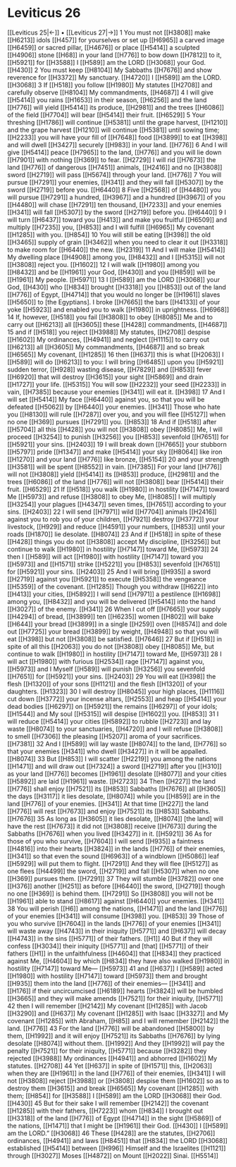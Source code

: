 # Leviticus 26
[[Leviticus 25|←]] • [[Leviticus 27|→]]
1 You must not [[H3808]] make [[H6213]] idols [[H457]] for yourselves  or set up [[H6965]] a carved image [[H6459]] or sacred pillar, [[H4676]] or place [[H5414]] a sculpted [[H4906]] stone [[H68]] in your land [[H776]] to bow down [[H7812]] to it, [[H5921]] for [[H3588]] I [[H589]] am the LORD [[H3068]] your God. [[H430]] 
2 You must keep [[H8104]] My Sabbaths [[H7676]] and show reverence for [[H3372]] My sanctuary. [[H4720]] I [[H589]] am the LORD. [[H3068]] 
3 If [[H518]] you follow [[H1980]] My statutes [[H2708]] and carefully observe [[H8104]] My commandments, [[H4687]] 
4 I will give [[H5414]] you rains [[H1653]] in their season, [[H6256]] and the land [[H776]] will yield [[H5414]] its produce, [[H2981]] and the trees [[H6086]] of the field [[H7704]] will bear [[H5414]] their fruit. [[H6529]] 
5 Your  threshing [[H1786]] will continue [[H5381]] until the grape harvest, [[H1210]] and the grape harvest [[H1210]] will continue [[H5381]] until sowing time; [[H2233]] you will have your fill of [[H7648]] food [[H3899]] to eat [[H398]] and will dwell [[H3427]] securely [[H983]] in your land. [[H776]] 
6 And I will give [[H5414]] peace [[H7965]] to the land, [[H776]] and you will lie down [[H7901]] with nothing [[H369]] to fear. [[H2729]] I will rid [[H7673]] the land [[H776]] of dangerous [[H7451]] animals, [[H2416]] and no [[H3808]] sword [[H2719]] will pass [[H5674]] through your land. [[H776]] 
7 You will pursue [[H7291]] your enemies, [[H341]] and they will fall [[H5307]] by the sword [[H2719]] before you. [[H6440]] 
8 Five [[H2568]] of [[H4480]] you will pursue [[H7291]] a hundred, [[H3967]] and a hundred [[H3967]] of you [[H4480]] will chase [[H7291]] ten thousand, [[H7233]] and your enemies [[H341]] will fall [[H5307]] by the sword [[H2719]] before you. [[H6440]] 
9 I will turn [[H6437]] toward you [[H413]] and make you fruitful [[H6509]] and multiply [[H7235]] you, [[H853]] and I will fulfill [[H6965]] My covenant [[H1285]] with you. [[H854]] 
10 You will still be eating [[H398]] the old [[H3465]] supply of grain [[H3462]] when you need to clear it out [[H3318]] to make room for [[H6440]] the new. [[H2319]] 
11 And I will make [[H5414]] My dwelling place [[H4908]] among you, [[H8432]] and I [[H5315]] will not [[H3808]] reject you. [[H1602]] 
12 I will walk [[H1980]] among you [[H8432]] and be [[H1961]] your  God, [[H430]] and you [[H859]] will be [[H1961]] My  people. [[H5971]] 
13 I [[H589]] am the LORD [[H3068]] your God, [[H430]] who [[H834]] brought [[H3318]] you [[H853]] out of the land [[H776]] of Egypt, [[H4714]] that you would no longer be [[H1961]] slaves [[H5650]] to [the Egyptians].  I broke [[H7665]] the bars [[H4133]] of your yoke [[H5923]] and enabled you to walk [[H1980]] in uprightness. [[H6968]] 
14 If, however, [[H518]] you fail [[H3808]] to obey [[H8085]] Me  and to carry out [[H6213]] all [[H3605]] these [[H428]] commandments, [[H4687]] 
15 and if [[H518]] you reject [[H3988]] My statutes, [[H2708]] despise [[H1602]] My ordinances, [[H4941]] and neglect [[H1115]] to carry out [[H6213]] all [[H3605]] My commandments, [[H4687]] and so break [[H6565]] My covenant, [[H1285]] 
16 then [[H637]] this is what [[H2063]] I [[H589]] will do [[H6213]] to you:  I will bring [[H6485]] upon you [[H5921]] sudden terror, [[H928]] wasting disease, [[H7829]] and [[H853]] fever [[H6920]] that will destroy [[H3615]] your sight [[H5869]] and drain [[H1727]] your life. [[H5315]] You will sow [[H2232]] your seed [[H2233]] in vain, [[H7385]] because your enemies [[H341]] will eat it. [[H398]] 
17 And I will set [[H5414]] My face [[H6440]] against you,  so that you will be defeated [[H5062]] by [[H6440]] your enemies. [[H341]] Those who hate you [[H8130]] will rule [[H7287]] over you,  and you will flee [[H5127]] when no one [[H369]] pursues [[H7291]] you. [[H853]] 
18 And if [[H518]] after [[H5704]] all this [[H428]] you will not [[H3808]] obey [[H8085]] Me,  I will proceed [[H3254]] to punish [[H3256]] you [[H853]] sevenfold [[H7651]] for [[H5921]] your sins. [[H2403]] 
19 I will break down [[H7665]] your stubborn [[H5797]] pride [[H1347]] and make [[H5414]] your sky [[H8064]] like iron [[H1270]] and your land [[H776]] like bronze, [[H5154]] 
20 and your strength [[H3581]] will be spent [[H8552]] in vain. [[H7385]] For your land [[H776]] will not [[H3808]] yield [[H5414]] its [[H853]] produce, [[H2981]] and the trees [[H6086]] of the land [[H776]] will not [[H3808]] bear [[H5414]] their fruit. [[H6529]] 
21 If [[H518]] you walk [[H1980]] in hostility [[H7147]] toward Me [[H5973]] and refuse [[H3808]] to obey Me, [[H8085]] I will multiply [[H3254]] your plagues [[H4347]] seven times, [[H7651]] according to your sins. [[H2403]] 
22 I will send [[H7971]] wild [[H7704]] animals [[H2416]] against you  to rob you of your children, [[H7921]] destroy [[H3772]] your livestock, [[H929]] and reduce [[H4591]] your numbers, [[H853]] until your roads [[H1870]] lie desolate. [[H8074]] 
23 And if [[H518]] in spite of these [[H428]] things you do not [[H3808]] accept My discipline, [[H3256]] but continue to walk [[H1980]] in hostility [[H7147]] toward Me, [[H5973]] 
24 then I [[H589]] will act [[H1980]] with hostility [[H7147]] toward you [[H5973]] and [[H1571]] strike [[H5221]] you [[H853]] sevenfold [[H7651]] for [[H5921]] your sins. [[H2403]] 
25 And I will bring [[H935]] a sword [[H2719]] against you [[H5921]] to execute [[H5358]] the vengeance [[H5359]] of the covenant. [[H1285]] Though you withdraw [[H622]] into [[H413]] your cities, [[H5892]] I will send [[H7971]] a pestilence [[H1698]] among you, [[H8432]] and you will be delivered [[H5414]] into the hand [[H3027]] of the enemy. [[H341]] 
26 When I cut off [[H7665]] your supply [[H4294]] of bread, [[H3899]] ten [[H6235]] women [[H802]] will bake [[H644]] your bread [[H3899]] in a single [[H259]] oven [[H8574]] and dole out [[H7725]] your bread [[H3899]] by weight, [[H4948]] so that you will eat [[H398]] but not [[H3808]] be satisfied. [[H7646]] 
27 But if [[H518]] in spite of all this [[H2063]] you do not [[H3808]] obey [[H8085]] Me,  but continue to walk [[H1980]] in hostility [[H7147]] toward Me, [[H5973]] 
28 I will act [[H1980]] with furious [[H2534]] rage [[H7147]] against you, [[H5973]] and I Myself [[H589]] will punish [[H3256]] you sevenfold [[H7651]] for [[H5921]] your sins. [[H2403]] 
29 You will eat [[H398]] the flesh [[H1320]] of your sons [[H1121]] and the flesh [[H1320]] of your daughters. [[H1323]] 
30 I will destroy [[H8045]] your high places, [[H1116]] cut down [[H3772]] your incense altars, [[H2553]] and heap [[H5414]] your dead bodies [[H6297]] on [[H5921]] the remains [[H6297]] of your idols; [[H1544]] and My soul [[H5315]] will despise [[H1602]] you. [[H853]] 
31 I will reduce [[H5414]] your cities [[H5892]] to rubble [[H2723]] and lay waste [[H8074]] to your sanctuaries, [[H4720]] and I will refuse [[H3808]] to smell [[H7306]] the pleasing [[H5207]] aroma of your sacrifices. [[H7381]] 
32 And I [[H589]] will lay waste [[H8074]] to the land, [[H776]] so that your enemies [[H341]] who dwell [[H3427]] in it  will be appalled. [[H8074]] 
33 But [[H853]] I will scatter [[H2219]] you among the nations [[H1471]] and will draw out [[H7324]] a sword [[H2719]] after you [[H310]] as your land [[H776]] becomes [[H1961]] desolate [[H8077]] and your cities [[H5892]] are laid [[H1961]] waste. [[H2723]] 
34 Then [[H227]] the land [[H776]] shall enjoy [[H7521]] its [[H853]] Sabbaths [[H7676]] all [[H3605]] the days [[H3117]] it lies desolate, [[H8074]] while you [[H859]] are in the land [[H776]] of your enemies. [[H341]] At that time [[H227]] the land [[H776]] will rest [[H7673]] and enjoy [[H7521]] its [[H853]] Sabbaths. [[H7676]] 
35 As long as [[H3605]] it lies desolate, [[H8074]] [the land] will have the rest [[H7673]] it did not [[H3808]] receive [[H7673]] during the Sabbaths [[H7676]] when you lived [[H3427]] in it. [[H5921]] 
36 As for those of you who survive, [[H7604]] I will send [[H935]] a faintness [[H4816]] into their hearts [[H3824]] in the lands [[H776]] of their enemies, [[H341]] so that even the sound [[H6963]] of a windblown [[H5086]] leaf [[H5929]] will put them to flight. [[H7291]] And they will flee [[H5127]] as one flees [[H4499]] the sword, [[H2719]] and fall [[H5307]] when no one [[H369]] pursues them. [[H7291]] 
37 They will stumble [[H3782]] over one [[H376]] another [[H251]] as before [[H6440]] the sword, [[H2719]] though no one [[H369]] is behind them. [[H7291]] So [[H3808]] you will not  be [[H1961]] able to stand [[H8617]] against [[H6440]] your enemies. [[H341]] 
38 You will perish [[H6]] among the nations, [[H1471]] and the land [[H776]] of your enemies [[H341]] will consume [[H398]] you. [[H853]] 
39 Those of you who survive [[H7604]] in the lands [[H776]] of your enemies [[H341]] will waste away [[H4743]] in their iniquity [[H5771]] and [[H637]] will decay [[H4743]] in the sins [[H5771]] of their fathers. [[H1]] 
40 But if they will confess [[H3034]] their iniquity [[H5771]] and [that] [[H5771]] of their fathers [[H1]] in the unfaithfulness [[H4604]] that [[H834]] they practiced against Me, [[H4604]] by which [[H834]] they have also walked [[H1980]] in hostility [[H7147]] toward Me— [[H5973]] 
41 and [[H637]] I [[H589]] acted [[H1980]] with hostility [[H7147]] toward [[H5973]] them and brought [[H935]] them into the land [[H776]] of their enemies— [[H341]] and [[H176]] if their uncircumcised [[H6189]] hearts [[H3824]] will be humbled [[H3665]] and they will make amends [[H7521]] for their iniquity, [[H5771]] 
42 then I will remember [[H2142]] My covenant [[H1285]] with Jacob [[H3290]] and [[H637]] My covenant [[H1285]] with Isaac [[H3327]] and My covenant [[H1285]] with Abraham, [[H85]] and I will remember [[H2142]] the land. [[H776]] 
43 For the land [[H776]] will be abandoned [[H5800]] by them, [[H1992]] and it will enjoy [[H7521]] its Sabbaths [[H7676]] by lying desolate [[H8074]] without them. [[H1992]] And they [[H1992]] will pay the penalty [[H7521]] for their iniquity, [[H5771]] because [[H3282]] they rejected [[H3988]] My ordinances [[H4941]] and abhorred [[H1602]] My statutes. [[H2708]] 
44 Yet [[H637]] in spite of [[H1571]] this, [[H2063]] when they are [[H1961]] in the land [[H776]] of their enemies, [[H341]] I will not [[H3808]] reject [[H3988]] or [[H3808]] despise them [[H1602]] so as to destroy them [[H3615]] and break [[H6565]] My covenant [[H1285]] with them; [[H854]] for [[H3588]] I [[H589]] am the LORD [[H3068]] their God. [[H430]] 
45 But for their sake  I will remember [[H2142]] the covenant [[H1285]] with their fathers, [[H7223]] whom [[H834]] I brought out [[H3318]] of the land [[H776]] of Egypt [[H4714]] in the sight [[H5869]] of the nations, [[H1471]] that I might be [[H1961]] their God. [[H430]] I [[H589]] am the LORD.” [[H3068]] 
46 These [[H428]] are the statutes, [[H2706]] ordinances, [[H4941]] and laws [[H8451]] that [[H834]] the LORD [[H3068]] established [[H5414]] between [[H996]] Himself and the Israelites [[H1121]] through [[H3027]] Moses [[H4872]] on Mount [[H2022]] Sinai. [[H5514]] 
